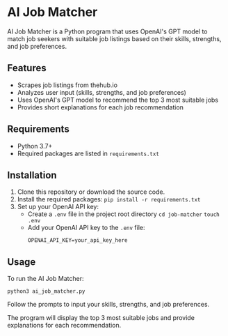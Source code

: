 # AI Job Matcher

AI Job Matcher is a Python program that uses OpenAI's GPT model to match job seekers with suitable job listings based on their skills, strengths, and job preferences.

## Features

- Scrapes job listings from thehub.io
- Analyzes user input (skills, strengths, and job preferences)
- Uses OpenAI's GPT model to recommend the top 3 most suitable jobs
- Provides short explanations for each job recommendation

## Requirements

- Python 3.7+
- Required packages are listed in `requirements.txt`

## Installation

1. Clone this repository or download the source code.
2. Install the required packages:
`pip install -r requirements.txt`
3. Set up your OpenAI API key:
   - Create a `.env` file in the project root directory
   `cd job-matcher`
   `touch .env`
   - Add your OpenAI API key to the `.env` file:
     ```
     OPENAI_API_KEY=your_api_key_here
     ```

## Usage

To run the AI Job Matcher:

`python3 ai_job_matcher.py`

Follow the prompts to input your skills, strengths, and job preferences.

The program will display the top 3 most suitable jobs and provide explanations for each recommendation.
